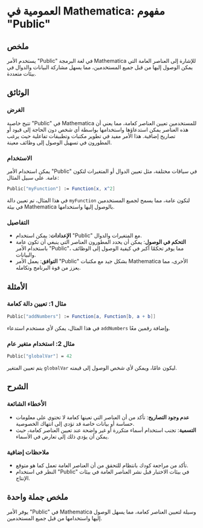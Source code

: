 <!--
Meta Description: # العمومية في Mathematica: مفهوم "Public" ## ملخص يستخدم الأمر "Public" في لغة البرمجة Mathematica للإشارة إلى العناصر العامة التي يمكن الوصول إليها م...
Meta Keywords: public, mathematica, العناصر, إلى, يمكن
-->

# العمومية في Mathematica: مفهوم "Public" 

## ملخص
يستخدم الأمر "Public" في لغة البرمجة Mathematica للإشارة إلى العناصر العامة التي يمكن الوصول إليها من قبل جميع المستخدمين، مما يسهل مشاركة البيانات والدوال في بيئات متعددة.

## الوثائق
### الغرض
تتيح خاصية "Public" في Mathematica للمستخدمين تعيين العناصر كعامة، مما يعني أن هذه العناصر يمكن استدعاؤها واستخدامها بواسطة أي شخص دون الحاجة إلى قيود أو تصاريح إضافية. هذا الأمر مفيد في تطوير مكتبات وتطبيقات تفاعلية حيث يرغب المطورون في تسهيل الوصول إلى وظائف معينة.

### الاستخدام
يمكن استخدام الأمر "Public" في سياقات مختلفة، مثل تعيين الدوال أو المتغيرات لتكون عامة. على سبيل المثال:

```mathematica
Public["myFunction"] := Function[x, x^2]
```

في هذا المثال، تم تعيين دالة `myFunction` لتكون عامة، مما يسمح لجميع المستخدمين في بيئة Mathematica بالوصول إليها واستخدامها.

### التفاصيل
- **الإعدادات**: يمكن استخدام "Public" مع المتغيرات والدوال.
- **التحكم في الوصول**: يمكن أن يحدد المطورون العناصر التي ينبغي أن تكون عامة باستخدام الأمر "Public"، مما يوفر تحكمًا أكبر في كيفية الوصول إلى الوظائف والبيانات.
- **التوافق**: يعمل الأمر "Public" بشكل جيد مع مكتبات Mathematica الأخرى، مما يعزز من قوة البرنامج وتكامله.

## الأمثلة
### مثال 1: تعيين دالة كعامة
```mathematica
Public["addNumbers"] := Function[a, Function[b, a + b]]
```
في هذا المثال، يمكن لأي مستخدم استدعاء `addNumbers` وإضافة رقمين معًا.

### مثال 2: استخدام متغير عام
```mathematica
Public["globalVar"] = 42
```
يتم تعيين المتغير `globalVar` ليكون عامًا، ويمكن لأي شخص الوصول إلى قيمته.

## الشرح
### الأخطاء الشائعة
- **عدم وجود التصاريح**: تأكد من أن العناصر التي تعينها كعامة لا تحتوي على معلومات حساسة أو بيانات خاصة قد تؤدي إلى انتهاك الخصوصية.
- **التسمية**: تجنب استخدام أسماء متكررة أو غير واضحة عند تعيين العناصر كعامة، حيث يمكن أن يؤدي ذلك إلى تعارض في الأسماء.

### ملاحظات إضافية
- تأكد من مراجعة كودك بانتظام للتحقق من أن العناصر العامة تعمل كما هو متوقع.
- النظر في استخدام "Public" في بيئات الاختبار قبل نشر العناصر العامة في بيئات الإنتاج.

## ملخص جملة واحدة
يوفر الأمر "Public" في Mathematica وسيلة لتعيين العناصر كعامة، مما يسهل الوصول إليها واستخدامها من قبل جميع المستخدمين.